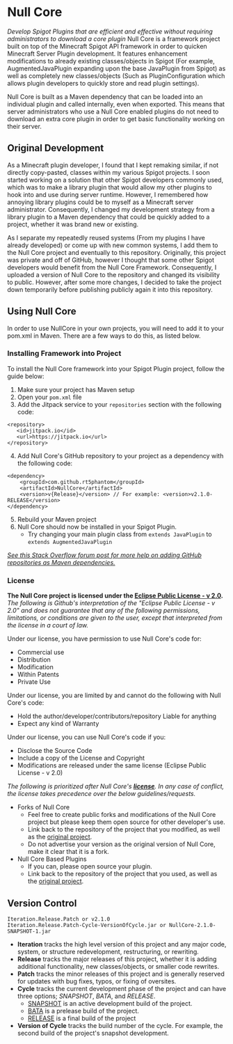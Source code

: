 # Null Core
_Develop Spigot Plugins that are efficient and effective without requiring administrators to download a core plugin_
Null Core is a framework project built on top of the Minecraft Spigot API framework in order to quicken Minecraft Server Plugin development. It features enhancement modifications to already existing classes/objects in Spigot (For example, AugmentedJavaPlugin expanding upon the base JavaPlugin from Spigot) as well as completely new classes/objects (Such as PluginConfiguration which allows plugin developers to quickly store and read plugin settings).

Null Core is built as a Maven dependency that can be loaded into an individual plugin and called internally, even when exported. This means that server administrators who use a Null Core enabled plugins do not need to download an extra core plugin in order to get basic functionality working on their server.

## Original Development
As a Minecraft plugin developer, I found that I kept remaking similar, if not directly copy-pasted, classes within my various Spigot projects. I soon started working on a solution that other Spigot developers commonly used, which was to make a library plugin that would allow my other plugins to hook into and use during server runtime. However, I remembered how annoying library plugins could be to myself as a Minecraft server administrator. Consequently, I changed my development strategy from a library plugin to a Maven dependency that could be quickly added to a project, whether it was brand new or existing.

As I separate my repeatedly reused systems (From my plugins I have already developed) or come up with new common systems, I add them to the Null Core project and eventually to this repository. Originally, this project was private and off of GitHub, however I thought that some other Spigot developers would benefit from the Null Core Framework. Consequently, I uploaded a version of Null Core to the repository and changed its visibility to public. However, after some more changes, I decided to take the project down temporarily before publishing publicly again it into this repository.



## Using Null Core
In order to use NullCore in your own projects, you will need to add it to your pom.xml in Maven. There are a few ways to do this, as listed below.

### Installing Framework into Project
To install the Null Core framework into your Spigot Plugin project, follow the guide below:
1. Make sure your project has Maven setup
2. Open your ```pom.xml``` file
3. Add the Jitpack service to your ```repositories``` section with the following code:
 ```
<repository>
    <id>jitpack.io</id>
    <url>https://jitpack.io</url>
</repository>
```
4. Add Null Core's GitHub repository to your project as a dependency with the following code:
```
<dependency>
    <groupId>com.github.rt5phantom</groupId>
    <artifactId>NullCore</artifactId>
    <version>v{Release}</version> // For example: <version>v2.1.0-RELEASE</version>
</dependency>
``` 
5. Rebuild your Maven project
6. Null Core should now be installed in your Spigot Plugin.
    - Try changing your main plugin class from ```extends JavaPlugin``` to ```extends AugmentedJavaPlugin``` <br />

*[See this Stack Overflow forum post for more help on adding GitHub repositories as Maven dependencies.](https://stackoverflow.com/questions/20161602/loading-maven-dependencies-from-github)*

### License
**The Null Core project is licensed under the [**Eclipse Public License - v 2.0**](/LICENSE).**
_The following is Github's interpretation of the "Eclipse Public License - v 2.0" and does not guarantee that any of the following permissions, limitations, or conditions are given to the user, except that interpreted from the license in a court of law._

Under our license, you have permission to use Null Core's code for:
- Commercial use
- Distribution
- Modification
- Within Patents
- Private Use

Under our license, you are limited by and cannot do the following with Null Core's code:
- Hold the author/developer/contributors/repository Liable for anything
- Expect any kind of Warranty

Under our license, you can use Null Core's code if you:
- Disclose the Source Code
- Include a copy of the License and Copyright
- Modifications are released under the same license (Eclipse Public License - v 2.0)


_The following is prioritized after Null Core's  [**license**](/LICENSE). In any case of conflict, the license takes precedence over the below guidelines/requests._
- Forks of Null Core
    - Feel free to create public forks and modifications of the Null Core project but please keep them open source for other developer's use.
    - Link back to the repository of the project that you modified, as well as the [original project](https://github.com/RT5Phantom/NullCore).
    - Do not advertise your version as the original version of Null Core, make it clear that it is a fork.
- Null Core Based Plugins
    - If you can, please open source your plugin.
    - Link back to the repository of the project that you used, as well as the [original project](https://github.com/RT5Phantom/NullCore).


## Version Control
```Iteration.Release.Patch or v2.1.0``` <br />
```Iteration.Release.Patch-Cycle-VersionOfCycle.jar or NullCore-2.1.0-SNAPSHOT-1.jar``` <br />
- **Iteration** tracks the high level version of this project and any major code, system, or structure redevelopment, restructuring, or rewriting.
- **Release** tracks the major releases of this project, whether it is adding additional functionality, new classes/objects, or smaller code rewrites.
- **Patch** tracks the minor releases of this project and is generally reserved for updates with bug fixes, typos, or fixing of oversites.
- **Cycle** tracks the current development phase of the project and can have three options; *SNAPSHOT*, *BATA*, and *RELEASE*.
    - <ins>SNAPSHOT</ins> is an active development build of the project.
    - <ins>BATA</ins> is a prelease build of the project.
    - <ins>RELEASE</ins> is a final build of the project
- **Version of Cycle** tracks the build number of the cycle. For example, the second build of the project's snapshot development.